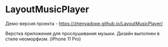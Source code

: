 # LayoutMusicPlayer

Демо-версия проекта - https://zhenyadope.github.io/LayoutMusicPlayer/

Верстка приложения для прослушивания музыки. Дизайн выполнен в стиле неоморфизм. (iPhone 11 Pro)

